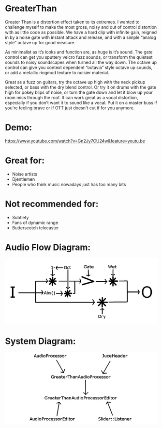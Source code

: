# GreaterThan

Greater Than is a distortion effect taken to its extremes. I wanted to challenge myself to make the most gross, noisy and out of control distortion with as little code as possible. We have a hard clip with infinite gain, reigned in by a noise gate with instant attack and release, and with a simple “analog style” octave up for good measure.

As minimalist as it’s looks and function are, as huge is it’s sound. The gate control can get you sputtery velcro fuzz sounds, or transform the quietest sounds to noisy soundscapes when turned all the way down. The octave up control can give you context dependent “octavia” style octave up sounds, or add a metallic ringmod texture to noisier material.

Great as a fuzz on guitars, try the octave up high with the neck pickup selected, or bass with the dry blend control. Or try it on drums with the gate high for pokey blips of noise, or turn the gate down and let it blow up your room mics through the roof. It can work great as a vocal distortion, especially if you don’t want it to sound like a vocal. Put it on a master buss if you're feeling brave or if OTT just doesn't cut if for you anymore.

# Demo:
https://www.youtube.com/watch?v=Gn2Jy7CU24w&feature=youtu.be

# Great for:
* Noise artists
* Djentlemen
* People who think music nowadays just has too many bits

# Not recommended for:
* Subtlety
* Fans of dynamic range
* Butterscotch telecaster

# Audio Flow Diagram:
![AudioFlowDiagram](/AudioFlowDiagram.png)

# System Diagram:
![SystemDiagram](/SystemDiagram.png)
